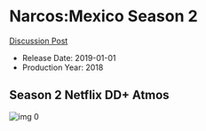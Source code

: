 # Narcos:Mexico Season 2

[Discussion Post](https://www.avsforum.com/threads/bass-eq-for-filtered-movies.2995212/post-59242400)

* Release Date: 2019-01-01
* Production Year: 2018

## Season 2 Netflix DD+ Atmos

![img 0](https://i.imgur.com/uRYW3HA.jpg)

